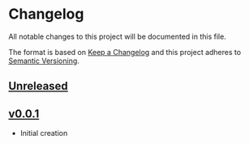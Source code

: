 # Changelog
All notable changes to this project will be documented in this file.

The format is based on [Keep a Changelog](http://keepachangelog.com/en/1.0.0/)
and this project adheres to [Semantic Versioning](http://semver.org/spec/v2.0.0.html).

## [Unreleased]

## [v0.0.1]
- Initial creation

[Unreleased]: https://github.com/xmidt-org/authbaton/compare/v0.0.1..HEAD
[v0.0.1]: https://github.com/xmidt-org/authbaton/compare/0.0.0...v0.0.1
